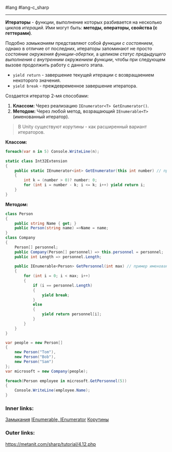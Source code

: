 #lang #lang-c_sharp 

---
**Итераторы** - функции, выполнение которых разбивается на несколько циклов *итераций*. 
Ими могут быть: **методы, операторы, свойства (с геттерами)**.

Подобно *замыканиям* представляют собой *функции с состоянием*, однако в отличие от последних, итераторы запоминают не просто *состояние окружения функции-обертки*, а целиком *статус предыдущего выполнения с внутренним окружением функции*, чтобы при следующем вызове продолжить работу с данного этапа.

- `yield return` - завершение текущей итерации с возвращаением некоторого значения.
- `yield break` - преждевременное завершение итератора.

Создается итератор 2-мя способами:
1. **Классом:** Через реализацию `IEnumerator<T> GetEnumerator()`.
2. **Методом:** Через любой метод, возращающий `IEnumerable<T>` (именованный итератор).

> В Unity существуют *корутины* - как расширенный вариант итераторов. 

**Классом:**

```csharp
foreach(var n in 5) Console.WriteLine(n);
 
static class Int32Extension
{
    public static IEnumerator<int> GetEnumerator(this int number) // пример метода расширения для int, превращающий все экзепмпляры типа в итераторы.
    {
        int k = (number > 0)? number: 0;
        for (int i = number - k; i <= k; i++) yield return i;
    }
}
```

**Методом:**

```csharp
class Person
{
    public string Name { get; }
    public Person(string name) =>Name = name;
}
class Company
{
    Person[] personnel;
    public Company(Person[] personnel) => this.personnel = personnel;
    public int Length => personnel.Length;
    
    public IEnumerable<Person> GetPersonnel(int max) // пример именованного итератора
    {
        for (int i = 0; i < max; i++)
        {
            if (i == personnel.Length)
            {
                yield break;
            }
            else
            {
                yield return personnel[i];
            }
        }
    }
}
```

```csharp
var people = new Person[]
{
    new Person("Tom"), 
    new Person("Bob"),
    new Person("Sam")
};
var microsoft = new Company(people);
 
foreach(Person employee in microsoft.GetPersonnel(5))
{
    Console.WriteLine(employee.Name);
}
```

### Inner links:
[Замыкания](1.%20Lang/C-sharp/0.%20Введение/2.%20Функции/Замыкания.md)
[IEnumerable, IEnumerator](1.%20Lang/C-sharp/0.%20Введение/3.%20Интерфейсы/IEnumerable,%20IEnumerator.md)
[Корутины](2.%20Frameworks/C-sharp%20-%20Unity/4.%20ВРЕМЯ%20И%20АССИНХРОННОСТЬ/Корутины.md)

### Outer links:
https://metanit.com/sharp/tutorial/4.12.php



